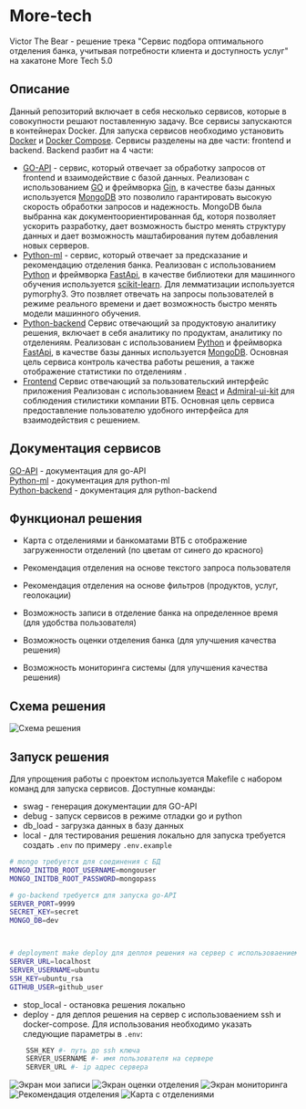 # More-tech

Victor The Bear - решение трека "Сервис подбора оптимального отделения банка, учитывая потребности клиента и доступность услуг" на хакатоне More Tech 5.0

## Описание

Данный репозиторий включает в себя несколько сервисов, которые в совокупности решают поставленную задачу. Все сервисы запускаются в контейнерах Docker. Для запуска сервисов необходимо установить [Docker](https://docs.docker.com/engine/install/) и [Docker Compose](https://docs.docker.com/compose/). Сервисы разделены на две части: frontend и backend. Backend разбит на 4 части:

-   [GO-API](https://github.com/EgorTarasov/more-tech/tree/main/go-backend) - сервис, который отвечает за обработку запросов от frontend и взаимодействие с базой данных. Реализован с использованием [GO](https://go.dev/) и фреймворка [Gin](https://github.com/gin-gonic/gin), в качестве базы данных используется [MongoDB](https://www.mongodb.com/) это позволило гарантировать высокую скорость обработки запросов и надежность. MongoDB была выбранна как документоориентированная бд, которя позволяет ускорить разработку, дает возможность быстро менять структуру данных и дает возможность маштабирования путем добавления новых серверов.
-   [Python-ml](https://github.com/EgorTarasov/more-tech/tree/main/python) - сервис, который отвечает за предсказание и рекомендацию отделения банка. Реализован с использованием [Python](https://www.python.org/) и фреймворка [FastApi](https://github.com/tiangolo/fastapi), в качестве библиотеки для машинного обучения используется [scikit-learn](https://scikit-learn.org/stable/). Для лемматизации используется pymorphy3. Это позвляет отвечать на запросы пользователей в режиме реального времени и дает возможность быстро менять модели машинного обучения.
-   [Python-backend](https://github.com/EgorTarasov/more-tech/tree/main/python-backend) Сервис отвечающий за продуктовую аналитику решения, включает в себя аналитику по продуктам, аналитику по отделениям. Реализован с использованием [Python](https://www.python.org/) и фреймворка [FastApi](https://github.com/tiangolo/fastapi), в качестве базы данных используется [MongoDB](https://www.mongodb.com/). Основная цель сервиса контроль качества работы решения, а также отображение статистики по отделениям .
-   [Frontend](https://github.com/EgorTarasov/more-tech/tree/main/frontend) Сервис отвечающий за пользовательский интерфейс приложения Реализован с использованием [React](https://reactjs.org/) и [Admiral-ui-kit](https://github.com/AdmiralDS) для соблюдения стилистики компании ВТБ. Основная цель сервиса предоставление пользователю удобного интерфейса для взаимодействия с решением.

## Документация сервисов

[GO-API](http://larek.itatmisis.ru:9999/swagger/index.html) - документация для go-API  
[Python-ml](http://larek.itatmisis.ru:8000/docs) - документация для python-ml  
[Python-backend](http://larek.itatmisis.ru:8001/docs) - документация для python-backend

## Функционал решения

-   Карта с отделениями и банкоматами ВТБ с отображение загруженности отделений (по цветам от синего до красного)
    
-   Рекомендация отделения на основе текстого запроса пользователя
-   Рекомендация отделения на основе фильтров (продуктов, услуг, геолокации)  
-   Возможность записи в отделение банка на определенное время (для удобства пользователя)  
-   Возможность оценки отделения банка (для улучшения качества решения)
-   Возможность мониторинга системы (для улучшения качества решения)


## Схема решения

![Схема решения](images/structure.png)


## Запуск решения

Для упрощения работы с проектом используется Makefile с набором команд для запуска сервисов. Доступные команды:

-   swag - генерация документации для GO-API
-   debug - запуск сервисов в режиме отладки go и python
-   db_load - загрузка данных в базу данных
-   local - для тестирования решения локально для запуска требуется создать `.env` по примеру `.env.example`

```sh
# mongo требуется для соединения с БД
MONGO_INITDB_ROOT_USERNAME=mongouser
MONGO_INITDB_ROOT_PASSWORD=mongopass

# go-backend требуется для запуска go-API
SERVER_PORT=9999
SECRET_KEY=secret
MONGO_DB=dev



# deployment make deploy для деплоя решения на сервер с использоваением ssh и docker-compose
SERVER_URL=localhost
SERVER_USERNAME=ubuntu
SSH_KEY=ubuntu_rsa
GITHUB_USER=github_user


```

-   stop_local - остановка решения локально
-   deploy - для деплоя решения на сервер с использоваением ssh и docker-compose. Для использования необходимо указать следующие параметры в `.env`:

```sh
    SSH_KEY #- путь до ssh ключа
    SERVER_USERNAME #- имя пользователя на сервере
    SERVER_URL #- ip адрес сервера
```

![Экран мои записи](images/departments_tickets.png)
![Экран оценки отделения](images/departments_rating.png)
![Экран мониторинга](images/monitoring.png)
![Рекомендация отделения](images/ml_search.png)
![Карта с отделениями](images/departments_workload.png)
